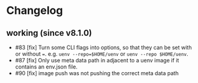 # Changelog

## working (since v8.1.0)

- #83 [fix] Turn some CLI flags into options, so that they can be set with or without `=`. e.g. `uenv --repo=$HOME/uenv` or `uenv --repo $HOME/uenv`.
- #87 [fix] Only use meta data path in adjacent to a uenv image if it contains an env.json file.
- #90 [fix] image push was not pushing the correct meta data path
